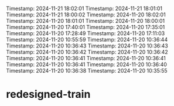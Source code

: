 Timestamp: 2024-11-21 18:02:01
Timestamp: 2024-11-21 18:01:01
Timestamp: 2024-11-21 18:00:02
Timestamp: 2024-11-20 18:02:01
Timestamp: 2024-11-20 18:01:01
Timestamp: 2024-11-20 18:00:01
Timestamp: 2024-11-20 17:40:01
Timestamp: 2024-11-20 17:35:01
Timestamp: 2024-11-20 17:28:49
Timestamp: 2024-11-20 17:11:03
Timestamp: 2024-11-20 10:55:59
Timestamp: 2024-11-20 10:36:44
Timestamp: 2024-11-20 10:36:43
Timestamp: 2024-11-20 10:36:43
Timestamp: 2024-11-20 10:36:42
Timestamp: 2024-11-20 10:36:42
Timestamp: 2024-11-20 10:36:41
Timestamp: 2024-11-20 10:36:41
Timestamp: 2024-11-20 10:36:41
Timestamp: 2024-11-20 10:36:40
Timestamp: 2024-11-20 10:36:38
Timestamp: 2024-11-20 10:35:55
# redesigned-train
